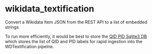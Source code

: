 # wikidata_textification
Convert a Wikidata Item JSON from the REST API to a list of embedded strings

To run more efficiently, it would be best to store the [QID PID Sqlite3 DB]([url](https://drive.google.com/file/d/1ONAUGGowR6itbMqoy-8MkXQSn2e79ZSc/view?usp=sharing)) which stores the list of QID and PID labels for rapid ingestion into the WDTextification pipelne.